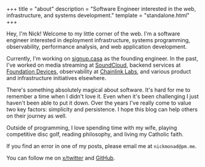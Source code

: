 +++
title = "about"
description = "Software Engineer interested in the web, infrastructure, and systems development."
template = "standalone.html"
+++

Hey, I'm Nick! Welcome to my little corner of the web. I'm a software engineer interested in
deployment infrastructure, systems programming, observability, performance analysis, and web
application development.

Currently, I'm working on [signup.casa](https://signup.casa) as the founding engineer. In the past, I've worked on media streaming at
[SoundCloud](https://soundcloud.com), backend services at [Foundation Devices](https://foundationdevices.com),
observability at [Chainlink Labs](https://chain.link), and various product and infrastructure initiatives elsewhere.

There's something absolutely magical about software. It's hard for me to remember a time when I didn't love it. Even
when it's been challenging I just haven't been able to put it down. Over the years I've really come to value two key factors:
simplicity and persistence. I hope this blog can help others on their journey as well.

Outside of programming, I love spending time with my wife, playing competitive disc golf, reading philosophy, and
living my Catholic faith.

If you find an error in one of my posts, please email me at <code>nickmonad<span>@</span>pm.me</code>.

You can follow me on [x/twitter](https://x.com/nickmonad) and [GitHub](https://github.com/nickmonad).
